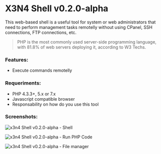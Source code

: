 # X3N4 Shell v0.2.0-alpha
This web-based shell is a useful tool for system or web administrators that need to perform management tasks remotelly without using CPanel, SSH connections, FTP connections, etc.
> PHP is the most commonly used server-side programming language, with 81.8% of web servers deploying it, according to W3 Techs.

### Features:
* Execute commands remotelly

### Requeriments:
* PHP 4.3.3+, 5.x or 7.x
* Javascript compatible browser
* Responsability on how do you use this tool

### Screenshots:
![x3n4 Shell v0.2.0-alpha - Shell](http://i1174.photobucket.com/albums/r608/jorge-matricali/Captura%20de%20pantalla%202017-07-16%20a%20las%2021.47.16_zpsvl0xzaet.png)

![x3n4 Shell v0.2.0-alpha - Run PHP Code](http://i1174.photobucket.com/albums/r608/jorge-matricali/Captura%20de%20pantalla%202017-07-16%20a%20las%2021.50.41_zps1if5mahb.png)

![x3n4 Shell v0.2.0-alpha - File manager](http://i1174.photobucket.com/albums/r608/jorge-matricali/Captura%20de%20pantalla%202017-07-16%20a%20las%2021.51.12_zpsazi4cb7d.png)
